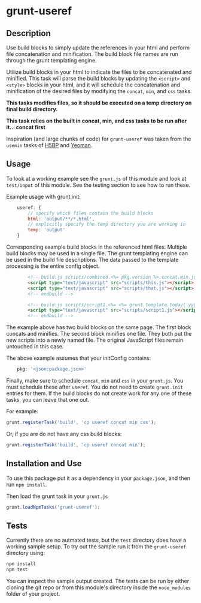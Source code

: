 grunt-useref
============

## Description

Use build blocks to simply update the references in your html and perform file concatenation and minification. The build
block file names are run through the grunt templating engine.

Utilize build blocks in your html to indicate the files to be concatenated and minified. This task will parse the build
blocks by updating the `<script>` and `<style>` blocks in your html, and it will schedule the concatenation and
minification of the desired files by modifying the `concat`, `min`, and `css` tasks.

**This tasks modifies files, so it should be executed on a temp directory on final build directory.**

**This task relies on the built in concat, min, and css tasks to be run after it... concat first**

Inspiration (and large chunks of code) for `grunt-useref` was taken from the `usemin` tasks of
[H5BP](https://raw.github.com/h5bp/node-build-script/master/tasks/usemin.js) and
[Yeoman](https://raw.github.com/h5bp/node-build-script/master/tasks/usemin.js).

## Usage

To look at a working example see the `grunt.js` of this module and look at `test/input` of this module. See the testing
section to see how to run these.

Example usage with grunt.init:

```javascript
    useref: {
        // specify which files contain the build blocks
        html: 'output/**/*.html',
        // explicitly specify the temp directory you are working in
        temp: 'output'
    }
```

Corresponding example build blocks in the referenced html files. Multiple build blocks may be used in a single file.
The grunt templating engine can be used in the build file descriptions. The data passed to the template processing is
the entire config object.

```html
        <!-- build:js scripts/combined.<%= pkg.version %>.concat.min.js -->
        <script type="text/javascript" src="scripts/this.js"></script>
        <script type="text/javascript" src="scripts/that.js"></script>
        <!-- endbuild -->

        <!-- build:js scripts/script1.<%= <%= grunt.template.today('yyyy-mm-dd') %>.min.js -->
        <script type="text/javascript" src="scripts/script1.js"></script>
        <!-- endbuild -->
```

The example above has two build blocks on the same page. The first block concats and minifies. The second block minifies
one file. They both put the new scripts into a newly named file. The original JavaScript files remain untouched in this
case.

The above example assumes that your initConfig contains:

```javascript
    pkg: '<json:package.json>'
```

Finally, make sure to schedule `concat`, `min` and `css` in your `grunt.js`. You must schedule these after `useref`.
You do not need to create `grunt.init` entries for them. If the build blocks do not create work for any one of these
tasks, you can leave that one out.

For example:

```javascript
grunt.registerTask('build', 'cp useref concat min css');
```

Or, if you are do not have any css build blocks:

```javascript
grunt.registerTask('build', 'cp useref concat min');
```

## Installation and Use

To use this package put it as a dependency in your `package.json`, and then run `npm install`.

Then load the grunt task in your `grunt.js`

```javascript
grunt.loadNpmTasks('grunt-useref');
```

## Tests

Currently there are no autmated tests, but the `test` directory does have a working sample setup. To try out the sample
run it from the `grunt-useref` directory using:

```bash
npm install
npm test
```

You can inspect the sample output created. The tests can be run by either cloning the git repo or from this module's
directory inside the `node_modules` folder of your project.
